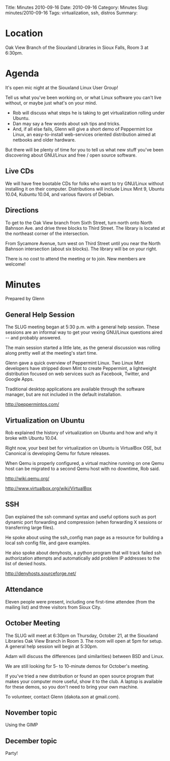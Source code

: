 Title: Minutes 2010-09-16
Date: 2010-09-16
Category: Minutes
Slug: minutes/2010-09-16
Tags: virtualization, ssh, distros
Summary:

Location
========

Oak View Branch of the Siouxland Libraries in Sioux Falls, Room 3 at
6:30pm.

Agenda
======

It's open mic night at the Siouxland Linux User Group!

Tell us what you've been working on, or what Linux software you can't
live without, or maybe just what's on your mind.

-   Rob will discuss what steps he is taking to get virtualization
    rolling under Ubuntu.
-   Dan may say a few words about ssh tips and tricks.
-   And, if all else fails, Glenn will give a short demo of Peppermint
    Ice Linux, an easy-to-install web-services oriented distribution
    aimed at netbooks and older hardware.

But there will be plenty of time for you to tell us what new stuff
you've been discovering about GNU/Linux and free / open source software.

Live CDs
--------

We will have free bootable CDs for folks who want to try GNU/Linux
without installing it on their computer. Distributions will include
Linux Mint 9, Ubuntu 10.04, Kubuntu 10.04, and various flavors of
Debian.

Directions
----------

To get to the Oak View branch from Sixth Street, turn north onto North
Bahnson Ave. and drive three blocks to Third Street. The library is
located at the northeast corner of the intersection.

From Sycamore Avenue, turn west on Third Street until you near the North
Bahnson intersection (about six blocks). The library will be on your
right.

There is no cost to attend the meeting or to join. New members are
welcome!

Minutes
=======

Prepared by Glenn

General Help Session
--------------------

The SLUG meeting began at 5:30 p.m. with a general help session. These
sessions are an informal way to get your vexing GNU/Linux questions
aired -- and probably answered.

The main session started a little late, as the general discussion was
rolling along pretty well at the meeting's start time.

Glenn gave a quick overview of Peppermint Linux. Two Linux Mint
developers have stripped down Mint to create Peppermint, a lightweight
distribution focused on web services such as Facebook, Twitter, and
Google Apps.

Traditional desktop applications are available through the software
manager, but are not included in the default installation.

<http://peppermintos.com/>

Virtualization on Ubuntu
------------------------

Rob explained the history of virtualization on Ubuntu and how and why it
broke with Ubuntu 10.04.

Right now, your best bet for virtualization on Ubuntu is VirtualBox OSE,
but Canonical is developing Qemu for future releases.

When Qemu is properly configured, a virtual machine running on one Qemu
host can be migrated to a second Qemu host with no downtime, Rob said.

<http://wiki.qemu.org/>

<http://www.virtualbox.org/wiki/VirtualBox>

SSH
---

Dan explained the ssh command syntax and useful options such as port
dynamic port forwarding and compression (when forwarding X sessions or
transferring large files).

He spoke about using the ssh\_config man page as a resource for building
a local ssh config file, and gave examples.

He also spoke about denyhosts, a python program that will track failed
ssh authorization attempts and automatically add problem IP addresses to
the list of denied hosts.

<http://denyhosts.sourceforge.net/>

Attendance
----------

Eleven people were present, including one first-time attendee (from the
mailing list) and three visitors from Sioux City.

October Meeting
---------------

The SLUG will meet at 6:30pm on Thursday, October 21, at the Siouxland
Libraries Oak View Branch in Room 3. The room will open at 5pm for
setup. A general help session will begin at 5:30pm.

Adam will discuss the differences (and similarities) between BSD and
Linux.

We are still looking for 5- to 10-minute demos for October's meeting.

If you've tried a new distribution or found an open source program that
makes your computer more useful, show it to the club. A laptop is
available for these demos, so you don't need to bring your own machine.

To volunteer, contact Glenn (dakota.son at gmail.com).

November topic
--------------

Using the GIMP

December topic
--------------

Party!
